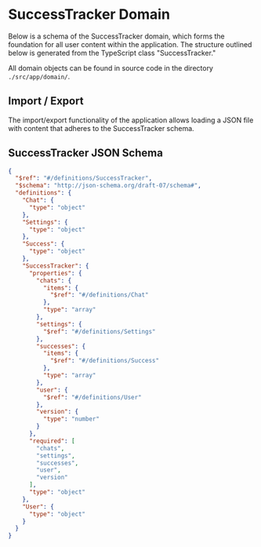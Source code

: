 # SuccessTracker Domain

Below is a schema of the SuccessTracker domain, which forms the foundation for all user content within the application. The structure outlined below is generated from the TypeScript class "SuccessTracker."

All domain objects can be found in source code in the directory `./src/app/domain/`.

## Import / Export
The import/export functionality of the application allows loading a JSON file with content that adheres to the SuccessTracker schema.


## SuccessTracker JSON Schema

```json
{
  "$ref": "#/definitions/SuccessTracker",
  "$schema": "http://json-schema.org/draft-07/schema#",
  "definitions": {
    "Chat": {
      "type": "object"
    },
    "Settings": {
      "type": "object"
    },
    "Success": {
      "type": "object"
    },
    "SuccessTracker": {
      "properties": {
        "chats": {
          "items": {
            "$ref": "#/definitions/Chat"
          },
          "type": "array"
        },
        "settings": {
          "$ref": "#/definitions/Settings"
        },
        "successes": {
          "items": {
            "$ref": "#/definitions/Success"
          },
          "type": "array"
        },
        "user": {
          "$ref": "#/definitions/User"
        },
        "version": {
          "type": "number"
        }
      },
      "required": [
        "chats",
        "settings",
        "successes",
        "user",
        "version"
      ],
      "type": "object"
    },
    "User": {
      "type": "object"
    }
  }
}
```
